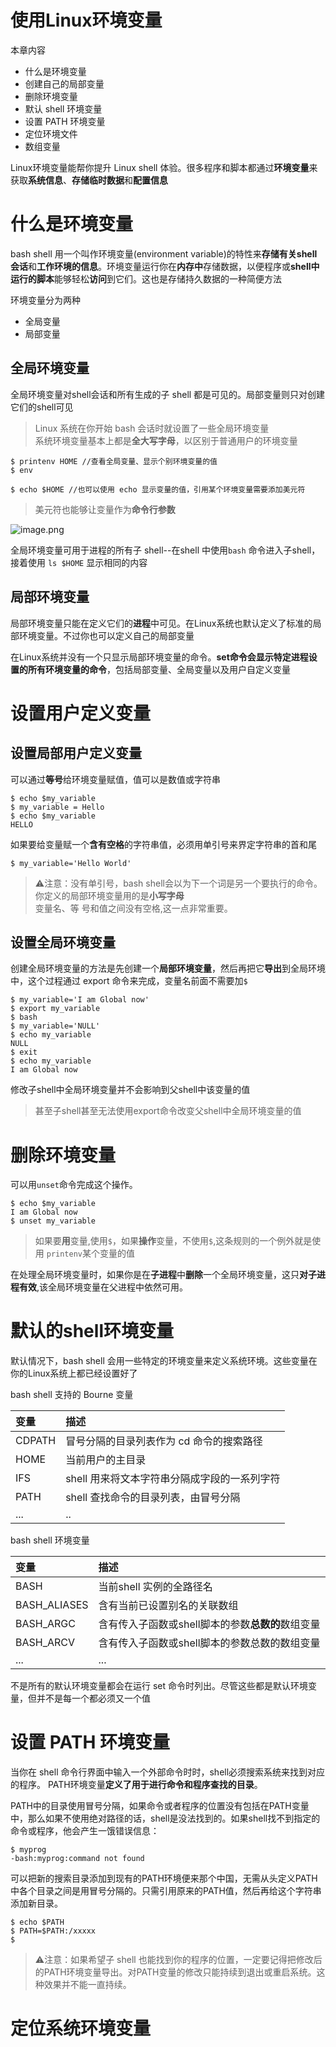 # 使用Linux环境变量
本章内容
- 什么是环境变量
- 创建自己的局部变量
- 删除环境变量
- 默认 shell 环境变量
- 设置 PATH 环境变量
- 定位环境文件
- 数组变量

Linux环境变量能帮你提升 Linux shell 体验。很多程序和脚本都通过**环境变量**来获取**系统信息**、**存储临时数据**和**配置信息**

# 什么是环境变量
bash shell 用一个叫作环境变量(environment variable)的特性来**存储有关shell会话**和**工作环境的信息**。环境变量运行你在**内存中**存储数据，以便程序或**shell中运行的脚本**能够轻松**访问**到它们。这也是存储持久数据的一种简便方法

环境变量分为两种
- 全局变量
- 局部变量

## 全局环境变量
全局环境变量对shell会话和所有生成的子 shell 都是可见的。局部变量则只对创建它们的shell可见
> Linux 系统在你开始 bash 会话时就设置了一些全局环境变量<br>
系统环境变量基本上都是**全大写字母**，以区别于普通用户的环境变量

```shell
$ printenv HOME //查看全局变量、显示个别环境变量的值
$ env

$ echo $HOME //也可以使用 echo 显示变量的值，引用某个环境变量需要添加美元符
```
> 美元符也能够让变量作为**命令行参数**

![image.png](http://ww1.sinaimg.cn/large/006rAlqhly1g7oawdspjdj30n408cgqr.jpg)

全局环境变量可用于进程的所有子 shell--在shell 中使用`bash` 命令进入子shell，接着使用 `ls $HOME` 显示相同的内容

## 局部环境变量
局部环境变量只能在定义它们的**进程**中可见。在Linux系统也默认定义了标准的局部环境变量。不过你也可以定义自己的局部变量

在Linux系统并没有一个只显示局部环境变量的命令。**set命令会显示特定进程设置的所有环境变量的命令**，包括局部变量、全局变量以及用户自定义变量

# 设置用户定义变量

## 设置局部用户定义变量
可以通过**等号**给环境变量赋值，值可以是数值或字符串

```shell
$ echo $my_variable
$ my_variable = Hello
$ echo $my_variable
HELLO
```
如果要给变量赋一个**含有空格**的字符串值，必须用单引号来界定字符串的首和尾

```shell
$ my_variable='Hello World'
```
> ⚠️注意：没有单引号，bash shell会以为下一个词是另一个要执行的命令。<br>你定义的局部环境变量用的是**小写字母**<br>变量名、等
号和值之间没有空格,这一点非常重要。

## 设置全局环境变量
创建全局环境变量的方法是先创建一个**局部环境变量**，然后再把它**导出**到全局环境中，这个过程通过 export 命令来完成，变量名前面不需要加`$`

```shell
$ my_variable='I am Global now'
$ export my_variable
$ bash
$ my_variable='NULL'
$ echo my_variable
NULL
$ exit
$ echo my_variable
I am Global now
```
修改子shell中全局环境变量并不会影响到父shell中该变量的值

> 甚至子shell甚至无法使用export命令改变父shell中全局环境变量的值

# 删除环境变量
可以用`unset`命令完成这个操作。

```shell
$ echo $my_variable
I am Global now
$ unset my_variable
```
> 如果要**用**变量,使用`$`，如果**操作**变量，不使用`$`,这条规则的一个例外就是使用 `printenv`某个变量的值

在处理全局环境变量时，如果你是在**子进程**中**删除**一个全局环境变量，这只**对子进程有效**,该全局环境变量在父进程中依然可用。

# 默认的shell环境变量
默认情况下，bash shell 会用一些特定的环境变量来定义系统环境。这些变量在你的Linux系统上都已经设置好了


bash shell 支持的 Bourne 变量

| 变量 | 描述     |
| :------------- | :------------- |
| CDPATH       | 冒号分隔的目录列表作为 cd 命令的搜索路径       |
|HOME|当前用户的主目录|
|IFS|shell 用来将文本字符串分隔成字段的一系列字符|
|PATH|shell 查找命令的目录列表，由冒号分隔|
|...|..|

bash shell 环境变量

| 变量 | 描述  |
| :------------- | :------------- |
| BASH       |当前shell 实例的全路径名     |
|BASH_ALIASES|含有当前已设置别名的关联数组|
|BASH_ARGC|含有传入子函数或shell脚本的参数**总数的**数组变量|
|BASH_ARCV|含有传入子函数或shell脚本的参数总数的数组变量|
|...|...|

不是所有的默认环境变量都会在运行 set 命令时列出。尽管这些都是默认环境变量，但并不是每一个都必须又一个值

# 设置 PATH 环境变量
当你在 shell 命令行界面中输入一个外部命令时时，shell必须搜索系统来找到对应的程序。
PATH环境变量**定义了用于进行命令和程序查找的目录**。

PATH中的目录使用冒号分隔，如果命令或者程序的位置没有包括在PATH变量中，那么如果不使用绝对路径的话，shell是没法找到的。如果shell找不到指定的命令或程序，他会产生一饿错误信息：

```shell
$ myprog
-bash:myprog:command not found
```
可以把新的搜索目录添加到现有的PATH环境便来那个中国，无需从头定义PATH中各个目录之间是用冒号分隔的。只需引用原来的PATH值，然后再给这个字符串添加新目录。

```shell
$ echo $PATH
$ PATH=$PATH:/xxxxx
$
```

> ⚠️注意：如果希望子 shell 也能找到你的程序的位置，一定要记得把修改后的PATH环境变量导出。对PATH变量的修改只能持续到退出或重启系统。这种效果并不能一直持续。

# 定位系统环境变量
